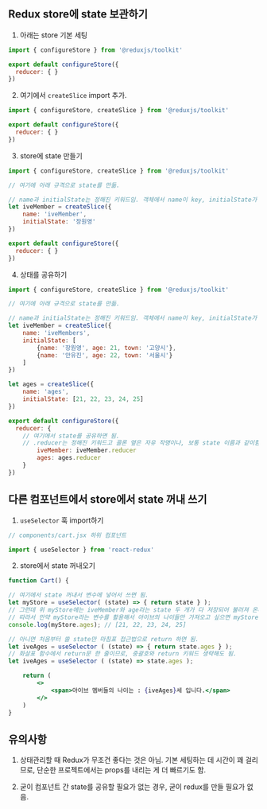 ## Redux store에 state 보관하기

1. 아래는 store 기본 세팅

```jsx
import { configureStore } from '@reduxjs/toolkit'

export default configureStore({
  reducer: { }
}) 
```

2. 여기에서 `createSlice` import 추가.

```jsx
import { configureStore, createSlice } from '@reduxjs/toolkit'

export default configureStore({
  reducer: { }
}) 
```

3. store에 state 만들기

```jsx
import { configureStore, createSlice } from '@reduxjs/toolkit'

// 여기에 아래 규격으로 state를 만듦.

// name과 initialState는 정해진 키워드임. 객체에서 name이 key, initialState가 value라고 생각하면 됨)
let iveMember = createSlice({
    name: 'iveMember',
    initialState: '장원영'
})

export default configureStore({
  reducer: { }
})
```

4. 상태를 공유하기

```jsx
import { configureStore, createSlice } from '@reduxjs/toolkit'

// 여기에 아래 규격으로 state를 만듦.

// name과 initialState는 정해진 키워드임. 객체에서 name이 key, initialState가 value라고 생각하면 됨)
let iveMember = createSlice({
    name: 'iveMembers',
    initialState: [
        {name: '장원영', age: 21, town: '고양시'},
        {name: '안유진', age: 22, town: '서울시'}
    ]
})

let ages = createSlice({
    name: 'ages',
    initialState: [21, 22, 23, 24, 25]
})

export default configureStore({
  reducer: {
    // 여기에서 state를 공유하면 됨.
    // .reducer는 정해진 키워드고 콜론 옆은 자유 작명이나, 보통 state 이름과 같이함.
        iveMember: iveMember.reducer
        ages: ages.reducer
    }
})
```

## 다른 컴포넌트에서 store에서 state 꺼내 쓰기

1. `useSelector` 훅 import하기

```jsx
// components/cart.jsx 하위 컴포넌트

import { useSelector } from 'react-redux'
```

2. store에서 state 꺼내오기

```jsx
function Cart() {

// 여기에서 state 꺼내서 변수에 넣어서 쓰면 됨.
let myStore = useSelector( (state) => { return state } );
// 그런데 위 myStore에는 iveMember와 age라는 state 두 개가 다 저장되어 불러져 온다.
// 따라서 만약 myStore라는 변수를 활용해서 아이브의 나이들만 가져오고 싶으면 myStore.ages로 접근하면 됨.
console.log(myStore.ages); // [21, 22, 23, 24, 25]

// 아니면 처음부터 쓸 state만 마침표 접근법으로 return 하면 됨.
let iveAges = useSelector ( (state) => { return state.ages } );
// 화살표 함수에서 return문 한 줄이므로, 중괄호와 return 키워드 생략해도 됨.
let iveAges = useSelector ( (state) => state.ages );

    return (
        <>
            <span>아이브 멤버들의 나이는 : {iveAges}세 입니다.</span>
        </>
    )
}
```

## 유의사항

1. 상태관리할 때 Redux가 무조건 좋다는 것은 아님. 기본 세팅하는 데 시간이 꽤 걸리므로, 단순한 프로젝트에서는 props를 내리는 게 더 빠르기도 함.

2. 굳이 컴포넌트 간 state를 공유할 필요가 없는 경우, 굳이 redux를 만들 필요가 없음.